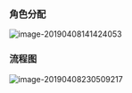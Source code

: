### 角色分配

![image-20190408141424053](https://ws1.sinaimg.cn/large/006tNc79gy1g1v77ohpbyj316y0u0qg0.jpg)



### 流程图



![image-20190408230509217](https://ws1.sinaimg.cn/large/006tNc79ly1g1vmja8intj31840nqdlv.jpg)